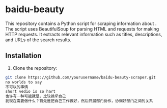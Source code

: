 # baidu-beauty
This repository contains a Python script for scraping information about . The script uses BeautifulSoup for parsing HTML and requests for making HTTP requests. It extracts relevant information such as titles, descriptions, and URLs of the search results. 


## Installation

1. Clone the repository:

```sh
git clone https://github.com/yourusername/baidu-beauty-scraper.git
no worlds to say
不可以的事情
short vedio is so hart
也许有一种可能就是，比较排斥自己
我现在需要做什么？首先是把自己工作做好，然后开展部门协作，协调好部门之间的关系


